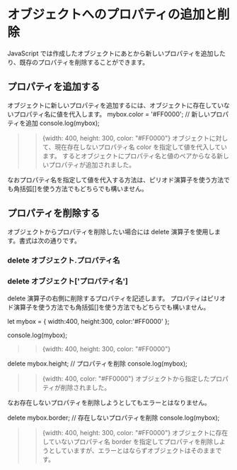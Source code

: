 # オブジェクトへのプロパティの追加と削除
JavaScript では作成したオブジェクトにあとから新しいプロパティを追加したり、既存のプロパティを削除することができます。

## プロパティを追加する
オブジェクトに新しいプロパティを追加するには、オブジェクトに存在していないプロパティ名に値を代入します。
mybox.color = '#FF0000';  // 新しいプロパティを追加
console.log(mybox);
>> {width: 400, height: 300, color: "#FF0000"}
オブジェクトに対して、現在存在しないプロパティ名 color を指定して値を代入しています。
するとオブジェクトにプロパティ名と値のペアからなる新しいプロパティが追加されました。

なおプロパティ名を指定して値を代入する方法は、ピリオド演算子を使う方法でも角括弧[]を使う方法でもどちらでも構いません。

## プロパティを削除する
オブジェクトからプロパティを削除したい場合には delete 演算子を使用します。書式は次の通りです。

### delete オブジェクト.プロパティ名
### delete オブジェクト['プロパティ名']

delete 演算子の右側に削除するプロパティを記述します。
プロパティはピリオド演算子を使う方法でも角括弧[]を使う方法でもどちらでも構いません。

let mybox = {
  width:400, 
  height:300,
  color:'#FF0000'
};

console.log(mybox);
>> {width: 400, height: 300, color: "#FF0000"}

delete mybox.height;  // プロパティを削除
console.log(mybox);
>> {width: 400, color: "#FF0000"}
オブジェクトから指定したプロパティが削除されました。

なお存在しないプロパティを削除しようとしてもエラーとはなりません。

delete mybox.border;  // 存在しないプロパティを削除
console.log(mybox);
>> {width: 400, height: 300, color: "#FF0000"}
オブジェクトに存在していないプロパティ名 border を指定してプロパティを削除しようとしていますが、エラーとはならずオブジェクトはそのままです。